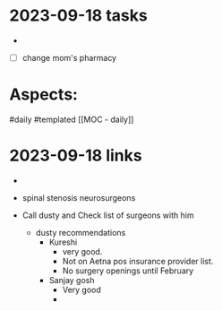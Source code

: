 
# 2023-09-18 tasks

- 
- [ ] change mom's pharmacy

# Aspects:
#daily #templated
[[MOC - daily]]

# 2023-09-18 links
- 

- spinal stenosis neurosurgeons
- Call dusty and Check list of surgeons with him
	- dusty recommendations
		- Kureshi 
			- very good.   
			- Not on Aetna pos insurance provider list.
			- No surgery openings until February
		-  Sanjay gosh
			- Very good
			- 


